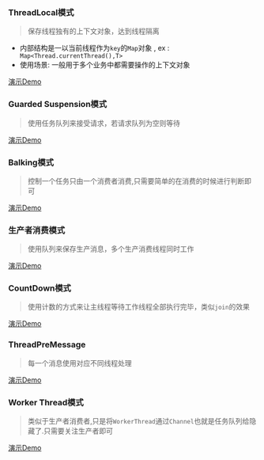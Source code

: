 ### ThreadLocal模式
> 保存线程独有的上下文对象，达到线程隔离

- 内部结构是一以当前线程作为`key`的`Map`对象 , ex : `
Map<Thread.currentThread(),T>`
- 使用场景: 一般用于多个业务中都需要操作的上下文对象

[演示Demo](../src/com/concurrent/design/threadlocal/ContextClient.java)

### Guarded Suspension模式
> 使用任务队列来接受请求，若请求队列为空则等待

[演示Demo](../src/com/concurrent/design/suspension/SuspensionClient.java)

### Balking模式
> 控制一个任务只由一个消费者消费,只需要简单的在消费的时候进行判断即可

[演示Demo](../src/com/concurrent/design/balking/BalkingClient.java)

### 生产者消费模式

> 使用队列来保存生产消息，多个生产消费线程同时工作

[演示Demo](../src/com/concurrent/design/prodandcons/ProducerAndConsumerClient.java)

### CountDown模式

> 使用计数的方式来让主线程等待工作线程全部执行完毕，类似`join`的效果

[演示Demo](../src/com/concurrent/design/countdown/CountDownClient.java)

### ThreadPreMessage
> 每一个消息使用对应不同线程处理

[演示Demo](../src/com/concurrent/design/threadpremessage/ThreadPreMessageClient.java)

### Worker Thread模式

> 类似于生产者消费者,只是将`WorkerThread`通过`Channel`也就是任务队列给隐藏了.只需要关注生产者即可

[演示Demo](../src/com/concurrent/design/work/WorkerPatternClient.java)